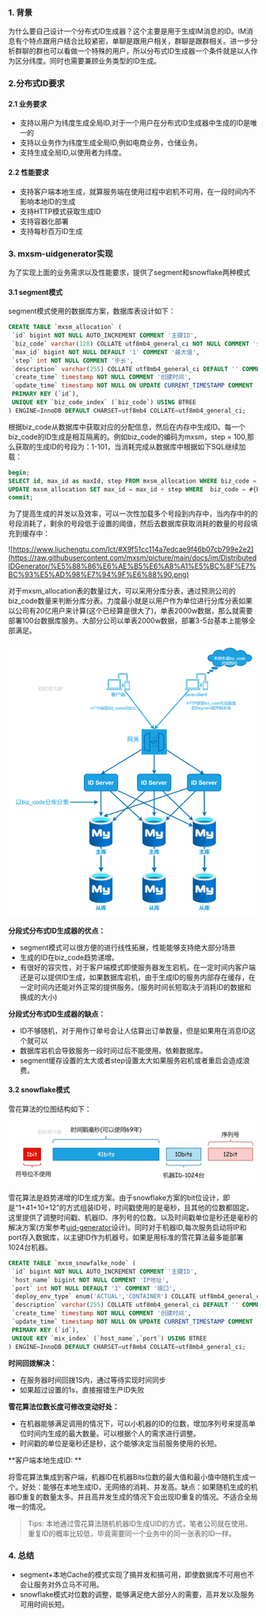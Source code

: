 ### 1. 背景

为什么要自己设计一个分布式ID生成器？这个主要是用于生成IM消息的ID。IM消息有个特点跟用户结合比较紧密，单聊是跟用户相关，群聊是跟群相关。进一步分析群聊的群也可以看做一个特殊的用户，所以分布式ID生成器一个条件就是以人作为区分纬度。同时也需要兼顾业务类型的ID生成。

### 2.分布式ID要求

#### 2.1 业务要求

- 支持以用户为纬度生成全局ID,对于一个用户在分布式ID生成器中生成的ID是唯一的
- 支持以业务作为纬度生成全局ID,例如电商业务，仓储业务。
- 支持生成全局ID,以使用者为纬度。

#### 2.2 性能要求

- 支持客户端本地生成，就算服务端在使用过程中宕机不可用，在一段时间内不影响本地ID的生成
- 支持HTTP模式获取生成ID
- 支持容器化部署
- 支持每秒百万ID生成

### 3. mxsm-uidgenerator实现

为了实现上面的业务需求以及性能要求，提供了segment和snowflake两种模式

#### 3.1 segment模式

segment模式使用的数据库方案，数据库表设计如下：

```sql
CREATE TABLE `mxsm_allocation` (
 `id` bigint NOT NULL AUTO_INCREMENT COMMENT '主键ID',
 `biz_code` varchar(128) COLLATE utf8mb4_general_ci NOT NULL COMMENT '业务编码(用户ID,使用业务方编码)',
 `max_id` bigint NOT NULL DEFAULT '1' COMMENT '最大值',
 `step` int NOT NULL COMMENT '步长',
 `description` varchar(255) COLLATE utf8mb4_general_ci DEFAULT '' COMMENT '说明',
 `create_time` timestamp NOT NULL COMMENT '创建时间',
 `update_time` timestamp NOT NULL ON UPDATE CURRENT_TIMESTAMP COMMENT '更新时间',
 PRIMARY KEY (`id`),
 UNIQUE KEY `biz_code_index` (`biz_code`) USING BTREE
) ENGINE=InnoDB DEFAULT CHARSET=utf8mb4 COLLATE=utf8mb4_general_ci;
```

根据biz_code从数据库中获取对应的分配信息，然后在内存中生成ID。每一个biz_code的ID生成是相互隔离的。例如biz_code的编码为mxsm，step = 100,那么获取的生成ID的号段为：1-101，当消耗完成从数据库中根据如下SQL继续加载：

```sql
begin;
SELECT id, max_id as maxId, step FROM mxsm_allocation WHERE biz_code = #{bizCode} FOR UPDATE;
UPDATE mxsm_allocation SET max_id = max_id + step WHERE  biz_code = #{bizCode}
commit;
```

为了提高生成的并发以及效率，可以一次性加载多个号段到内存中，当内存中的的号段消耗了，剩余的号段低于设置的阈值，然后去数据库获取消耗的数量的号段填充到缓存中：

![https://www.liuchengtu.com/lct/#X9f51cc114a7edcae9f46b07cb799e2e2](https://raw.githubusercontent.com/mxsm/picture/main/docs/im/DistributedIDGenerator/%E5%88%86%E6%AE%B5%E6%A8%A1%E5%BC%8F%E7%BC%93%E5%AD%98%E7%94%9F%E6%88%90.png)

对于mxsm_allocation表的数量过大，可以采用分库分表，通过预测公司的biz_code数量来判断分库分表。力度最小就是以用户作为单位进行分库分表如果以公司有20亿用户来计算(这个已经算是很大了)，单表2000w数据，那么就需要部署100台数据库服务。大部分公司以单表2000w数据，部署3-5台基本上能够全部满足。

![分布式ID生成器-分段模式](https://raw.githubusercontent.com/mxsm/picture/main/docs/im/DistributedIDGenerator/%E5%88%86%E5%B8%83%E5%BC%8FID%E7%94%9F%E6%88%90%E5%99%A8-%E5%88%86%E6%AE%B5%E6%A8%A1%E5%BC%8F.png)

**分段式分布式ID生成器的优点：**

- segment模式可以很方便的进行线性拓展，性能能够支持绝大部分场景
- 生成的ID在biz_code趋势递增。
- 有很好的容灾性，对于客户端模式即使服务器发生宕机，在一定时间内客户端还是可以提供ID生成，如果数据库宕机，由于生成ID的服务内部存在缓存，在一定时间内还能对外正常的提供服务。(服务时间长短取决于消耗ID的数据和换成的大小)

**分段式分布式ID生成器的缺点：**

- ID不够随机，对于用作订单号会让人估算出订单数量，但是如果用在消息ID这个就可以
- 数据库宕机会导致服务一段时间过后不能使用。依赖数据库。
- segment缓存设置的太大或者step设置太大如果服务宕机或者重启会造成浪费。

#### 3.2 snowflake模式

雪花算法的位图结构如下：

![雪花算法ID的结构](https://raw.githubusercontent.com/mxsm/picture/main/docs/im/DistributedIDGenerator/%E9%9B%AA%E8%8A%B1%E7%AE%97%E6%B3%95ID%E7%9A%84%E7%BB%93%E6%9E%84.png)

雪花算法是趋势递增的ID生成方案。由于snowflake方案的bit位设计，即是“1+41+10+12”的方式组装ID号，时间戳使用的是毫秒，且其他的位数都固定。这里提供了调整时间戳、机器ID、序列号的位数。以及时间戳单位是秒还是毫秒的解决方案(方案参考[uid-generator](https://github.com/baidu/uid-generator)设计)。同时对于机器ID,每次服务启动将IP和port存入数据库，以主键ID作为机器号。如果是用标准的雪花算法最多能部署1024台机器。

```sql
CREATE TABLE `mxsm_snowfalke_node` (
 `id` bigint NOT NULL AUTO_INCREMENT COMMENT '主键ID',
 `host_name` bigint NOT NULL COMMENT 'IP地址',
 `port` int NOT NULL DEFAULT '1' COMMENT '端口',
 `deploy_env_type` enum('ACTUAL','CONTAINER') COLLATE utf8mb4_general_ci DEFAULT 'ACTUAL' COMMENT '部署环境类型',
 `description` varchar(255) COLLATE utf8mb4_general_ci DEFAULT '' COMMENT '说明',
 `create_time` timestamp NOT NULL COMMENT '创建时间',
 `update_time` timestamp NOT NULL ON UPDATE CURRENT_TIMESTAMP COMMENT '更新时间',
 PRIMARY KEY (`id`),
 UNIQUE KEY `mix_index` (`host_name`,`port`) USING BTREE
) ENGINE=InnoDB DEFAULT CHARSET=utf8mb4 COLLATE=utf8mb4_general_ci;
```

**时间回拨解决：**

- 在服务器时间回拨1S内，通过等待实现时间同步
- 如果超过设置的1s，直接报错生产ID失败

**雪花算法位数长度可修改变动好处：**

- 在机器能够满足调用的情况下，可以小机器的ID的位数，增加序列号来提高单位时间内生成的最大数量。可以根据个人的需求进行调整。
- 时间戳的单位是毫秒还是秒，这个能够决定当前服务使用的长短。

**客户端本地生成ID: **

将雪花算法集成到客户端，机器ID在机器Bits位数的最大值和最小值中随机生成一个。好处：能够在本地生成ID，无网络的消耗、并发高。缺点：如果随机生成的机器ID重复的数量太多。并且高并发生成的情况下会出现ID重复的情况。不适合全局唯一的情况。

> Tips: 本地通过雪花算法随机机器ID生成UID的方式，笔者公司就在使用。重复ID的概率比较低，毕竟需要同一个业务中的同一张表的ID一样。

### 4. 总结

- segment+本地Cache的模式实现了搞并发和搞可用，即使数据库不可用也不会让服务对外立马不可用。
- snowflake模式对位数的调整，能够满足绝大部分人的需要，高并发以及服务可用时间长短。